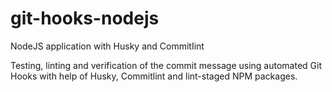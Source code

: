 # git-hooks-nodejs
NodeJS application with Husky and CommitIint

Testing, linting and verification of the commit message using automated Git Hooks with help of Husky, Commitlint and lint-staged NPM packages.

